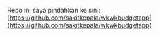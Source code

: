 Repo ini saya pindahkan ke sini: [https://github.com/sakitkepala/wkwkbudgetapp](https://github.com/sakitkepala/wkwkbudgetapp)
